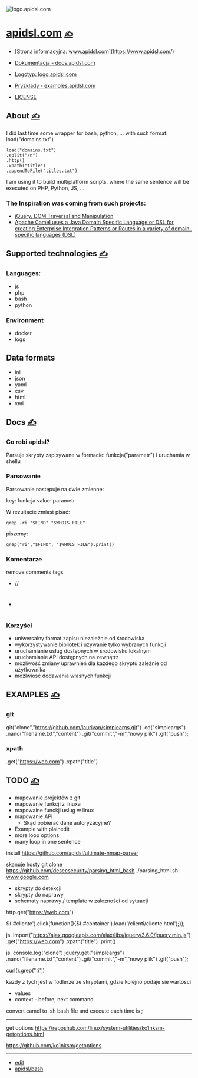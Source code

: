 
![logo.apidsl.com](https://logo.apidsl.com/1/cover.png)

# [apidsl.com](https://www.apidsl.com/) [<span style='font-size:20px;'>&#x270D;</span>](https://github.com/apidsl/bash/edit/main/DOCS/MENU.md) 

+ [Strona informacyjna: www.apidsl.com](https://www.apidsl.com/)
+ [Dokumentacja - docs.apidsl.com](https://docs.apidsl.com/)
+ [Logotyp: logo.apidsl.com](https://logo.apidsl.com/)
+ [Pryzkłady - examples.apidsl.com](http://examples.apidsl.com)

+ [LICENSE](../LICENSE)



## About [<span style='font-size:20px;'>&#x270D;</span>](https://github.com/apidsl/bash/edit/main/DOCS/ABOUT.md)

I did last time some wrapper for bash, python, ... with such format: load("domains.txt")

```apidsl
load("domains.txt")
.split("/n")
.http()
.xpath("title")
.appendToFile("titles.txt")
```

I am using it to build multiplatform scripts, where the same sentence will be executed on PHP, Python, JS, ...

### The Inspiration was coming from such projects:

+ [jQuery, DOM Traversal and Manipulation](https://jquery.com/)
+ [Apache Camel uses a Java Domain Specific Language or DSL for creating Enterprise Integration Patterns or Routes in a variety of domain-specific languages (DSL)](https://camel.apache.org/manual/dsl.html)



## Supported technologies  [<span style='font-size:20px;'>&#x270D;</span>](https://github.com/apidsl/bash/edit/main/DOCS/SUPPORTED.md)


### Languages:
+ js
+ php
+ bash
+ python

### Environment
+ docker
+ logs

## Data formats

+ ini
+ json
+ yaml
+ csv
+ html
+ xml


## Docs [<span style='font-size:20px;'>&#x270D;</span>](https://github.com/apidsl/bash/edit/main/DOCS/DOCS.md)


### Co robi apidsl?

Parsuje skrypty zapisywane w formacie: funkcja("parametr") i uruchamia w shellu

### Parsowanie

Parsowanie następuje na dwie zmienne:

key: funkcja
value: parametr

W rezultacie zmiast pisać:

    grep -ri "$FIND" "$WHOIS_FILE"

piszemy:

    grep("ri","$FIND", "$WHOIS_FILE").print()


### Komentarze

remove comments tags
+ //
+ #

### Korzyści
+ uniwersalny format zapisu niezależnie od środowiska
+ wykorzystywanie bibliotek i używanie tylko wybranych funkcji
+ uruchamianie usług dostępnych w środowisku lokalnym 
+ uruchamianie API dostępnych na zewnątrz
+ możliwość zmiany uprawnień dla każdego skryptu zależnie od użytkownika
+ możlwiość dodawania własnych funkcji



## EXAMPLES [<span style='font-size:20px;'>&#x270D;</span>](https://github.com/apidsl/bash/edit/main/DOCS/EXAMPLES.md)

### git

git("clone","https://github.com/laurivan/simpleargs.git")
.cd("simpleargs")
.nano("filename.txt","content")
.git("commit","-m","nowy plik")
.git("push");


### xpath

.get("https://web.com")
.xpath("title")


## TODO [<span style='font-size:20px;'>&#x270D;</span>](https://github.com/apidsl/bash/edit/main/DOCS/TODO.md)

+ mapowanie projektów z git
+ mapowanie funkcji z linuxa
+ mapowaine funckji uslug w linux
+ mapowanie API
  + Skąd pobierać dane autoryzacyjne?
+ Example with plainedit
+  more loop options
+ many loop in one sentence

install
https://github.com/apidsl/ultimate-nmap-parser

skanuje hosty
git clone https://github.com/desecsecurity/parsing_html_bash
./parsing_html.sh www.google.com


+ skrypty do detekcji
+ skrypty do naprawy
+ schematy naprawy / template w zalezności od sytuacji



http.get("https://web.com")

$('#cliente').click(function(){$('#container').load('/clienti/cliente.html');});

js.
import("https://ajax.googleapis.com/ajax/libs/jquery/3.6.0/jquery.min.js")
.get("https://web.com")
.xpath("title")
.print()


js.
console.log("clone")
jquery.get("simpleargs")
.nano("filename.txt","content")
.git("commit","-m","nowy plik")
.git("push");


curl().grep("ri",)



kazdy z tych jest w fodlerze ze skryptami, gdzie kolejno podaje sie wartosci
+ values
+ context - before, next command



convert camel to .sh bash file
and execute
each time is ;



---

get options
https://reposhub.com/linux/system-utilities/ko1nksm-getoptions.html

https://github.com/ko1nksm/getoptions



---

+ [edit](https://github.com/apidsl/bash/edit/main/README.md)
+ [apidsl/bash](https://github.com/apidsl/bash)
